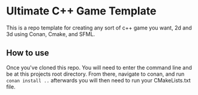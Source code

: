 # Ultimate C++ Game Template
This is a repo template for creating any sort of c++ game you want, 2d and 3d using Conan, Cmake, and SFML.

## How to use
Once you've cloned this repo. You will need to enter the command line and be at this projects root directory.
From there, navigate to conan, and run `conan install ..`
afterwards you will then need to run your CMakeLists.txt file.